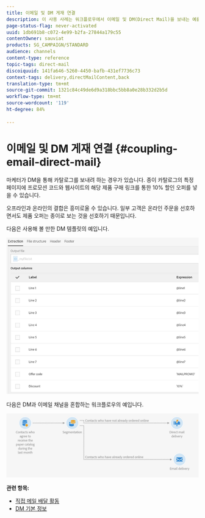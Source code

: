 ```yaml
---
title: 이메일 및 DM 게재 연결
description: 이 사용 사례는 워크플로우에서 이메일 및 DM(Direct Mail)을 보내는 예를 보여줍니다.
page-status-flag: never-activated
uuid: 1db691b8-c072-4e99-b2fa-27844a179c55
contentOwner: sauviat
products: SG_CAMPAIGN/STANDARD
audience: channels
content-type: reference
topic-tags: direct-mail
discoiquuid: 141fa646-5260-4450-bafb-431ef7736c73
context-tags: delivery,directMailContent,back
translation-type: tm+mt
source-git-commit: 1321c84c49de6d9a318bbc5bb8a0e28b332d2b5d
workflow-type: tm+mt
source-wordcount: '119'
ht-degree: 84%

---
```



# 이메일 및 DM 게재 연결 {#coupling-email-direct-mail}

마케터가 DM을 통해 카탈로그를 보내려 하는 경우가 있습니다. 종이 카탈로그의 특정 페이지에 프로모션 코드와 웹사이트의 해당 제품 구매 링크를 통한 10% 할인 오퍼를 넣을 수 있습니다.

오프라인과 온라인의 결합은 흥미로울 수 있습니다. 일부 고객은 온라인 주문을 선호하면서도 제품 오퍼는 종이로 보는 것을 선호하기 때문입니다.

다음은 사용해 볼 만한 DM 템플릿의 예입니다.

![](assets/direct_mail_9.png)

다음은 DM과 이메일 채널을 혼합하는 워크플로우의 예입니다.

![](assets/direct_mail_10.png)

**관련 항목:**

* [직접 메일 배달 활동](../../automating/using/direct-mail-delivery.md)
* [DM 기본 정보](../../channels/using/about-direct-mail.md)
